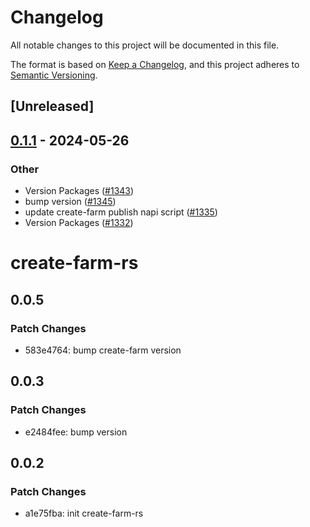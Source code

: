 # Changelog
All notable changes to this project will be documented in this file.

The format is based on [Keep a Changelog](https://keepachangelog.com/en/1.0.0/),
and this project adheres to [Semantic Versioning](https://semver.org/spec/v2.0.0.html).

## [Unreleased]

## [0.1.1](https://github.com/ErKeLost/farm/compare/create-farm-rs-v0.1.0...create-farm-rs-v0.1.1) - 2024-05-26

### Other
- Version Packages ([#1343](https://github.com/ErKeLost/farm/pull/1343))
- bump version ([#1345](https://github.com/ErKeLost/farm/pull/1345))
- update create-farm publish napi script ([#1335](https://github.com/ErKeLost/farm/pull/1335))
- Version Packages ([#1332](https://github.com/ErKeLost/farm/pull/1332))
# create-farm-rs

## 0.0.5

### Patch Changes

- 583e4764: bump create-farm version

## 0.0.3

### Patch Changes

- e2484fee: bump version

## 0.0.2

### Patch Changes

- a1e75fba: init create-farm-rs
